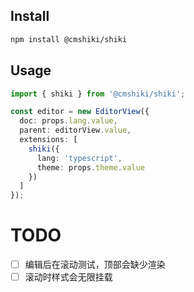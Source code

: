 ## Install

```sh
npm install @cmshiki/shiki
```

## Usage

```ts
import { shiki } from '@cmshiki/shiki';

const editor = new EditorView({
  doc: props.lang.value,
  parent: editorView.value,
  extensions: [
    shiki({
      lang: 'typescript',
      theme: props.theme.value
    })
  ]
});
```

# TODO

- [ ] 编辑后在滚动测试，顶部会缺少渲染
- [ ] 滚动时样式会无限挂载
